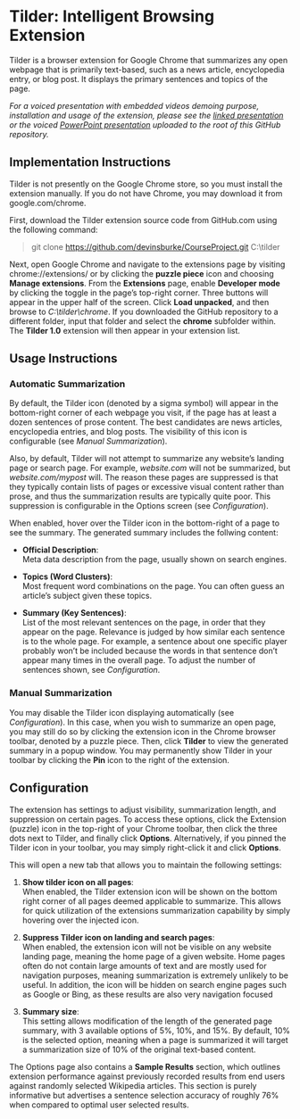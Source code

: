 # Tilder: Intelligent Browsing Extension 

Tilder is a browser extension for Google Chrome that summarizes any open webpage that is primarily text-based, such as a news article, encyclopedia entry, or blog post. It displays the primary sentences and topics of the page. 

*For a voiced presentation with embedded videos demoing purpose, installation and usage of the extension, please see the [linked presentation](https://drive.google.com/file/d/17JMCfwKtx5T6gQC5xFxG5gVZdijI6hV1/view?usp=sharing) or the voiced [PowerPoint presentation](https://github.com/devinsburke/CourseProject/blob/main/Presentation.zip) uploaded to the root of this GitHub repository.*

## Implementation Instructions 
Tilder is not presently on the Google Chrome store, so you must install the extension manually. If you do not have Chrome, you may download it from google.com/chrome. 

First, download the Tilder extension source code from GitHub.com using the following command: 

> git clone https://github.com/devinsburke/CourseProject.git C:\tilder 

Next, open Google Chrome and navigate to the extensions page by visiting chrome://extensions/ or by clicking the **puzzle piece** icon and choosing **Manage extensions**. From the **Extensions** page, enable **Developer mode** by clicking the toggle in the page’s top-right corner. Three buttons will appear in the upper half of the screen. Click **Load unpacked**, and then browse to *C:\tilder\chrome*. If you downloaded the GitHub repository to a different folder, input that folder and select the **chrome** subfolder within. The **Tilder 1.0** extension will then appear in your extension list. 

## Usage Instructions
### Automatic Summarization 

By default, the Tilder icon (denoted by a sigma symbol) will appear in the bottom-right corner of each webpage you visit, if the page has at least a dozen sentences of prose content. The best candidates are news articles, encyclopedia entries, and blog posts. The visibility of this icon is configurable (see *Manual Summarization*). 

Also, by default, Tilder will not attempt to summarize any website’s landing page or search page. For example, *website.com* will not be summarized, but *website.com/mypost* will. The reason these pages are suppressed is that they typically contain lists of pages or excessive visual content rather than prose, and thus the summarization results are typically quite poor. This suppression is configurable in the Options screen (see *Configuration*). 

When enabled, hover over the Tilder icon in the bottom-right of a page to see the summary. The generated summary includes the follwing content:

* **Official Description**:  
  Meta data description from the page, usually shown on search engines. 

* **Topics (Word Clusters)**:  
  Most frequent word combinations on the page. You can often guess an article’s subject given these topics. 
  
* **Summary (Key Sentences)**:  
  List of the most relevant sentences on the page, in order that they appear on the page. Relevance is judged by how similar each sentence is to the whole page. For example, a sentence about one specific player probably won’t be included because the words in that sentence don’t appear many times in the overall page. To adjust the number of sentences shown, see *Configuration*. 
  
### Manual Summarization 
You may disable the Tilder icon displaying automatically (see *Configuration*). In this case, when you wish to summarize an open page, you may still do so by clicking the extension icon in the Chrome browser toolbar, denoted by a puzzle piece. Then, click **Tilder** to view the generated summary in a popup window. You may permanently show Tilder in your toolbar by clicking the **Pin** icon to the right of the extension. 

## Configuration 

The extension has settings to adjust visibility, summarization length, and suppression on certain pages. To access these options, click the Extension (puzzle) icon in the top-right of your Chrome toolbar, then click the three dots next to Tilder, and finally click **Options**. Alternatively, if you pinned the Tilder icon in your toolbar, you may simply right-click it and click **Options**. 

This will open a new tab that allows you to maintain the following settings: 

1. **Show tilder icon on all pages**:  
  When enabled, the Tilder extension icon will be shown on the bottom right corner of all pages deemed applicable to summarize. This allows for quick utilization of the extensions summarization capability by simply hovering over the injected icon. 

2. **Suppress Tilder icon on landing and search pages**:  
  When enabled, the extension icon will not be visible on any website landing page, meaning the home page of a given website. Home pages often do not contain large amounts of text and are mostly used for navigation purposes, meaning summarization is extremely unlikely to be useful. In addition, the icon will be hidden on search engine pages such as Google or Bing, as these results are also very navigation focused 

3. **Summary size**:  
  This setting allows modification of the length of the generated page summary, with 3 available options of 5%, 10%, and 15%. By default, 10% is the selected option, meaning when a page is summarized it will target a summarization size of 10% of the original text-based content. 

The Options page also contains a **Sample Results** section, which outlines extension performance against previously recorded results from end users against randomly selected Wikipedia articles. This section is purely informative but advertises a sentence selection accuracy of roughly 76% when compared to optimal user selected results. 
